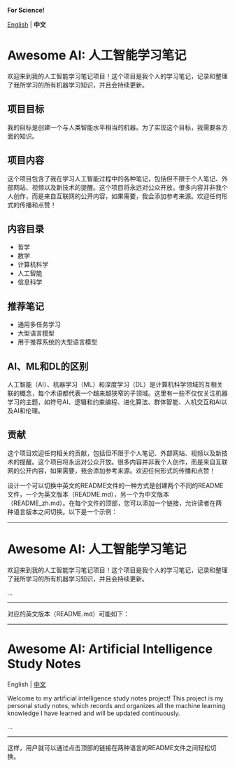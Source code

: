 **For Science!**

[English](README.md) | **中文**

# Awesome AI: 人工智能学习笔记

欢迎来到我的人工智能学习笔记项目！这个项目是我个人的学习笔记，记录和整理了我所学习的所有机器学习知识，并且会持续更新。

## 项目目标

我的目标是创建一个与人类智能水平相当的机器。为了实现这个目标，我需要各方面的知识。

## 项目内容

这个项目包含了我在学习人工智能过程中的各种笔记，包括但不限于个人笔记、外部网站、视频以及新技术的提醒。这个项目将永远对公众开放。很多内容并非我个人创作，而是来自互联网的公开内容，如果需要，我会添加参考来源。欢迎任何形式的传播和点赞！

## 内容目录

- 哲学
- 数学
- 计算机科学
- 人工智能
- 信息科学

## 推荐笔记

- 通用多任务学习
- 大型语言模型
- 用于推荐系统的大型语言模型

## AI、ML和DL的区别

人工智能（AI）、机器学习（ML）和深度学习（DL）是计算机科学领域的互相关联的概念，每个术语都代表一个越来越狭窄的子领域。这里有一些不仅仅关注机器学习的主题，如符号AI、逻辑和约束编程、进化算法、群体智能、人机交互和AI以及AI和伦理。

## 贡献

这个项目欢迎任何相关的贡献，包括但不限于个人笔记、外部网站、视频以及新技术的提醒。这个项目将永远对公众开放。很多内容并非我个人创作，而是来自互联网的公开内容，如果需要，我会添加参考来源。欢迎任何形式的传播和点赞！



设计一个可以切换中英文的README文件的一种方式是创建两个不同的README文件，一个为英文版本（README.md），另一个为中文版本（README_zh.md）。在每个文件的顶部，您可以添加一个链接，允许读者在两种语言版本之间切换。以下是一个示例：

---

# Awesome AI: 人工智能学习笔记



欢迎来到我的人工智能学习笔记项目！这个项目是我个人的学习笔记，记录和整理了我所学习的所有机器学习知识，并且会持续更新。

...

---

对应的英文版本（README.md）可能如下：

---

# Awesome AI: Artificial Intelligence Study Notes

English | [中文](README_zh.md)

Welcome to my artificial intelligence study notes project! This project is my personal study notes, which records and organizes all the machine learning knowledge I have learned and will be updated continuously.

...

---

这样，用户就可以通过点击顶部的链接在两种语言的README文件之间轻松切换。